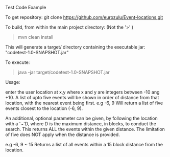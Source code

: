 Test Code Example

To get repository:
git clone https://github.com/eurozulu/Event-locations.git


To build, from within the main project directory:
(Not the '>' )
>mvn clean install

This will generate a target/ directory containing the executable jar:
"codetest-1.0-SNAPSHOT.jar"

To execute:

>java -jar target/codetest-1.0-SNAPSHOT.jar

Usage:

enter the user location at x,y where x and y are integers between -10 ang +10.
A list of upto five events will be shown in order of distance from that location,
with the nearest event being first.
e.g 
-6, 9
Will return a list of five events closest to the location (-6, 9).

An additional, optional parameter can be given, by following the location with a 
'~'D, where D is the maximum distance, in blocks, to conduct the search.
This returns ALL the events within the given distance. The limitation of five does
NOT apply when the distance is provided.

e.g
-6, 9 ~ 15
Returns a list of all events within a 15 block distance from the location.
 
